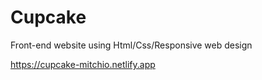 # Cupcake
Front-end website using Html/Css/Responsive web design

https://cupcake-mitchio.netlify.app
